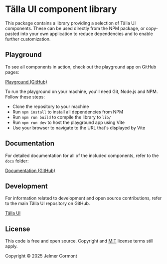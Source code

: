 # Tälla UI component library

This package contains a library providing a selection of Tälla UI components. These can be used directly from the NPM package, or copy-pasted into your own application to reduce dependencies and to enable further customization.

## Playground

To see all components in action, check out the playground app on GitHub pages:

[Playground (GitHub)](https://talla-ui.github.io/lib-comp)

To run the playground on your machine, you'll need Git, Node.js and NPM. Follow these steps:

- Clone the repository to your machine
- Run `npm install` to install all dependencies from NPM
- Run `npm run build` to compile the library to `lib/`
- Run `npm run dev` to host the playground app using Vite
- Use your browser to navigate to the URL that's displayed by Vite

## Documentation

For detailed documentation for all of the included components, refer to the `docs` folder:

[Documentation (GitHub)](https://github.com/talla-ui/lib-comp/blob/main/docs/index.md)

## Development

For information related to development and open source contributions, refer to the main Tälla UI repository on GitHub.

[Tälla UI](https://github.com/talla-ui/talla-ui)

## License

This code is free and open source. Copyright and [MIT](https://opensource.org/licenses/MIT) license terms still apply.

Copyright &copy; 2025 Jelmer Cormont
